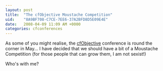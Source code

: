```yaml
---
layout: post
title:  "The cfObjective Moustache Competition"
uid:	"8A9BF708-C7CE-7EE6-37A2BFD8D5E09E4E"
date:   2008-04-09 11:09 AM +0000
categories: cfconferences
---
```

As some of you might realise, the <a href="http://www.cfobjective.com">cfObjective</a> conference is round the corner in May... I have decided that we should have a bit of a Moustache Competition (for those people that can grow them, I am not sexist!)

Who's with me?